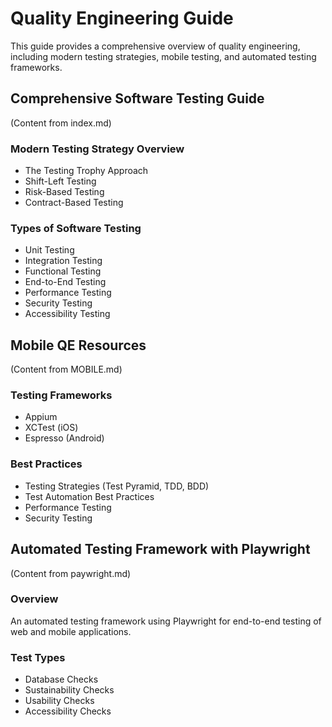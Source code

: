 # Quality Engineering Guide

This guide provides a comprehensive overview of quality engineering, including modern testing strategies, mobile testing, and automated testing frameworks.

## Comprehensive Software Testing Guide

(Content from index.md)

### Modern Testing Strategy Overview
- The Testing Trophy Approach
- Shift-Left Testing
- Risk-Based Testing
- Contract-Based Testing

### Types of Software Testing
- Unit Testing
- Integration Testing
- Functional Testing
- End-to-End Testing
- Performance Testing
- Security Testing
- Accessibility Testing

## Mobile QE Resources

(Content from MOBILE.md)

### Testing Frameworks
- Appium
- XCTest (iOS)
- Espresso (Android)

### Best Practices
- Testing Strategies (Test Pyramid, TDD, BDD)
- Test Automation Best Practices
- Performance Testing
- Security Testing

## Automated Testing Framework with Playwright

(Content from paywright.md)

### Overview
An automated testing framework using Playwright for end-to-end testing of web and mobile applications.

### Test Types
- Database Checks
- Sustainability Checks
- Usability Checks
- Accessibility Checks
